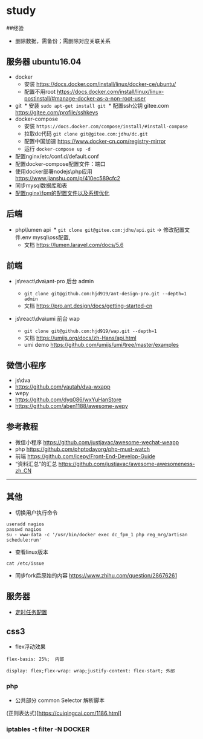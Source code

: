 # study
##经验
* 删除数据，需备份；需删除对应关联关系

## 服务器 ubuntu16.04
* docker 
  * 安装 https://docs.docker.com/install/linux/docker-ce/ubuntu/
  * 配置不用root https://docs.docker.com/install/linux/linux-postinstall/#manage-docker-as-a-non-root-user
* git 
  * 安装 `sudo apt-get install git`
  * 配置ssh公钥 gitee.com https://gitee.com/profile/sshkeys
* docker-compose 
  * 安装 `https://docs.docker.com/compose/install/#install-compose`
  * 拉取dc代码 `git clone git@gitee.com:jdhu/dc.git`
  * 配置中国加速 https://www.docker-cn.com/registry-mirror
  * 运行 `docker-compose up -d`
* 配置nginx/etc/conf.d/default.conf
* 配置docker-compose配置文件：端口
* 使用docker部署nodejs\php应用 https://www.jianshu.com/p/410ec589cfc2
* 同步mysql数据库和表
* [配置nginx\fpm的配置文件以及系统优化](https://github.com/Tinywan/lua-nginx-redis/blob/master/Nginx/nginx-parameter-config.md)

## 后端
* php\lumen api
  * `git clone git@gitee.com:jdhu/api.git` -> 修改配置文件.env mysql\oss配置,
  * 文档 https://lumen.laravel.com/docs/5.6 

## 前端
* js\react\dva\ant-pro 后台 admin
  * `git clone git@github.com:hjd919/ant-design-pro.git --depth=1 admin`
  * 文档 https://pro.ant.design/docs/getting-started-cn

* js\react\dva\umi 前台 wap
  * `git clone git@github.com:hjd919/wap.git --depth=1`
  * 文档 https://umijs.org/docs/zh-Hans/api.html
  * umi demo https://github.com/umijs/umi/tree/master/examples

## 微信小程序
* js\dva
 * https://github.com/yautah/dva-wxapp
* wepy
 * https://github.com/dyq086/wxYuHanStore
 * https://github.com/aben1188/awesome-wepy
 
 
## 参考教程
* 微信小程序 https://github.com/justjavac/awesome-wechat-weapp
* php https://github.com/phptodayorg/php-must-watch
* 前端 https://github.com/icepy/Front-End-Develop-Guide
* “资料汇总”的汇总 https://github.com/justjavac/awesome-awesomeness-zh_CN
---

## 其他
* 切换用户执行命令
```
useradd nagios
passwd nagios
su - www-data -c '/usr/bin/docker exec dc_fpm_1 php reg_mrg/artisan schedule:run'
```

* 查看linux版本
```
cat /etc/issue
```
* 同步fork后原始的内容 https://www.zhihu.com/question/28676261

## 服务器
* [定时任务配置](https://www.baidu.com/link?url=EdVjt2uih5usT3CBl-isb-QGOb9JKpcsU97SHyp_5bc1NsfPRRchmXCxtPGi7z6ewBNlnpFfHQ4YTXlFRYknlK&wd=&eqid=ba0598e200022503000000025b14fe5e)

## css3
* flex浮动效果
```
flex-basis: 25%;  内部

display: flex;flex-wrap: wrap;justify-content: flex-start; 外部
```

### php
* 公共部分 common
Selector 解析脚本

(正则表达式)[https://cuiqingcai.com/1186.html]

### iptables -t filter -N DOCKER
